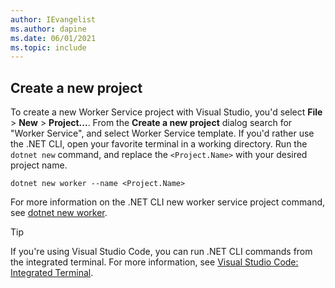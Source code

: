 ```yaml
---
author: IEvangelist
ms.author: dapine
ms.date: 06/01/2021
ms.topic: include
---
```


## Create a new project

To create a new Worker Service project with Visual Studio, you'd select **File** > **New** > **Project...**. From the **Create a new project** dialog search for "Worker Service", and select Worker Service template. If you'd rather use the .NET CLI, open your favorite terminal in a working directory. Run the `dotnet new` command, and replace the `<Project.Name>` with your desired project name.

```dotnetcli
dotnet new worker --name <Project.Name>
```

For more information on the .NET CLI new worker service project command, see [dotnet new worker](../../tools/dotnet-new-sdk-templates.md#web-others).

> [!TIP]
> If you're using Visual Studio Code, you can run .NET CLI commands from the integrated terminal. For more information, see [Visual Studio Code: Integrated Terminal](https://code.visualstudio.com/docs/editor/integrated-terminal).
